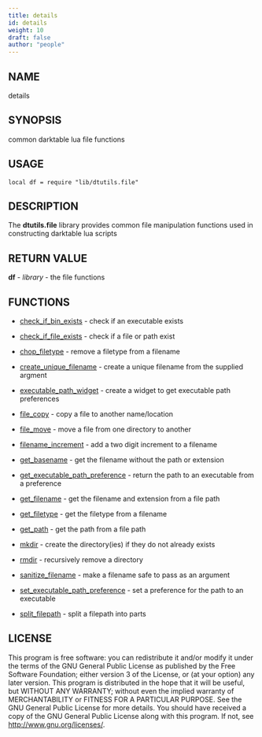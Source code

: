 ```yaml
---
title: details
id: details
weight: 10
draft: false
author: "people"
---
```


## NAME

details

## SYNOPSIS

common darktable lua file functions

## USAGE
```
local df = require "lib/dtutils.file"
```
## DESCRIPTION

The **dtutils.file** library provides common file manipulation functions used in
constructing darktable lua scripts

## RETURN VALUE

**df** - _library_ - the file functions

## FUNCTIONS

* [check_if_bin_exists](check_if_bin_exists.md) - check if an executable exists

* [check_if_file_exists](check_if_file_exists.md) - check if a file or path exist

* [chop_filetype](chop_filetype.md) - remove a filetype from a filename

* [create_unique_filename](create_unique_filename.md) - create a unique filename from the supplied argment

* [executable_path_widget](executable_path_widget.md) - create a widget to get executable path preferences

* [file_copy](file_copy.md) - copy a file to another name/location

* [file_move](file_move.md) - move a file from one directory to another

* [filename_increment](filename_increment.md) - add a two digit increment to a filename

* [get_basename](get_basename.md) - get the filename without the path or extension

* [get_executable_path_preference](get_executable_path_preference.md) - return the path to an executable from a preference

* [get_filename](get_filename.md) - get the filename and extension from a file path

* [get_filetype](get_filetype.md) - get the filetype from a filename

* [get_path](get_path.md) - get the path from a file path

* [mkdir](mkdir.md) - create the directory(ies) if they do not already exists

* [rmdir](rmdir.md) - recursively remove a directory

* [sanitize_filename](sanitize_filename.md) - make a filename safe to pass as an argument

* [set_executable_path_preference](set_executable_path_preference.md) - set a preference for the path to an executable

* [split_filepath](split_filepath.md) - split a filepath into parts

## LICENSE

This program is free software: you can redistribute it and/or modify
it under the terms of the GNU General Public License as published by
the Free Software Foundation; either version 3 of the License, or
(at your option) any later version.
This program is distributed in the hope that it will be useful,
but WITHOUT ANY WARRANTY; without even the implied warranty of
MERCHANTABILITY or FITNESS FOR A PARTICULAR PURPOSE.  See the
GNU General Public License for more details.
You should have received a copy of the GNU General Public License
along with this program.  If not, see <http://www.gnu.org/licenses/>.

